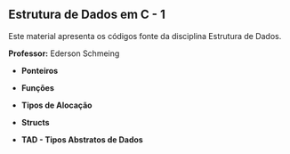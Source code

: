 ## Estrutura de Dados em C - 1

Este material apresenta os códigos fonte da disciplina Estrutura de Dados. 

**Professor:** Ederson Schmeing

- **Ponteiros**

- **Funções**

- **Tipos de Alocação**

- **Structs**

- **TAD - Tipos Abstratos de Dados**
